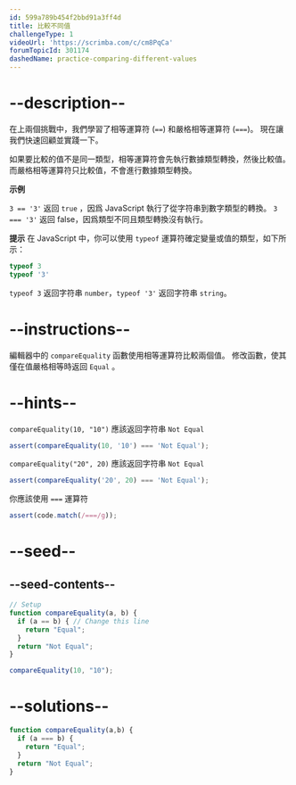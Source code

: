 ```yaml
---
id: 599a789b454f2bbd91a3ff4d
title: 比較不同值
challengeType: 1
videoUrl: 'https://scrimba.com/c/cm8PqCa'
forumTopicId: 301174
dashedName: practice-comparing-different-values
---
```


# --description--

在上兩個挑戰中，我們學習了相等運算符 (`==`) 和嚴格相等運算符 (`===`)。 現在讓我們快速回顧並實踐一下。

如果要比較的值不是同一類型，相等運算符會先執行數據類型轉換，然後比較值。 而嚴格相等運算符只比較值，不會進行數據類型轉換。

**示例**

`3 == '3'` 返回 `true` ，因爲 JavaScript 執行了從字符串到數字類型的轉換。 `3 === '3'` 返回 false，因爲類型不同且類型轉換沒有執行。

**提示** 在 JavaScript 中，你可以使用 `typeof` 運算符確定變量或值的類型，如下所示：

```js
typeof 3
typeof '3'
```

`typeof 3` 返回字符串 `number`，`typeof '3'` 返回字符串 `string`。

# --instructions--

編輯器中的 `compareEquality` 函數使用相等運算符比較兩個值。 修改函數，使其僅在值嚴格相等時返回 `Equal` 。

# --hints--

`compareEquality(10, "10")` 應該返回字符串 `Not Equal`

```js
assert(compareEquality(10, '10') === 'Not Equal');
```

`compareEquality("20", 20)` 應該返回字符串 `Not Equal`

```js
assert(compareEquality('20', 20) === 'Not Equal');
```

你應該使用 `===` 運算符

```js
assert(code.match(/===/g));
```

# --seed--

## --seed-contents--

```js
// Setup
function compareEquality(a, b) {
  if (a == b) { // Change this line
    return "Equal";
  }
  return "Not Equal";
}

compareEquality(10, "10");
```

# --solutions--

```js
function compareEquality(a,b) {
  if (a === b) {
    return "Equal";
  }
  return "Not Equal";
}
```
